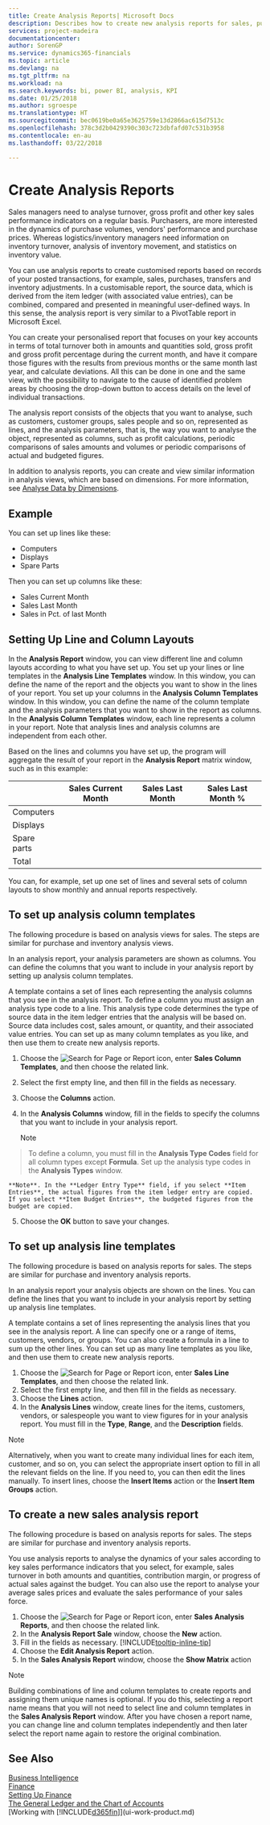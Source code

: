 ```yaml
---
title: Create Analysis Reports| Microsoft Docs
description: Describes how to create new analysis reports for sales, purchases, and inventory, and set up analysis templates.
services: project-madeira
documentationcenter: 
author: SorenGP
ms.service: dynamics365-financials
ms.topic: article
ms.devlang: na
ms.tgt_pltfrm: na
ms.workload: na
ms.search.keywords: bi, power BI, analysis, KPI
ms.date: 01/25/2018
ms.author: sgroespe
ms.translationtype: HT
ms.sourcegitcommit: bec0619be0a65e3625759e13d2866ac615d7513c
ms.openlocfilehash: 378c3d2b0429390c303c723dbfafd07c531b3958
ms.contentlocale: en-au
ms.lasthandoff: 03/22/2018

---
```

#  <a name="create-analysis-reports"></a>Create Analysis Reports
Sales managers need to analyse turnover, gross profit and other key sales performance indicators on a regular basis. Purchasers, are more interested in the dynamics of purchase volumes, vendors' performance and purchase prices. Whereas logistics/inventory managers need information on inventory turnover, analysis of inventory movement, and statistics on inventory value.  

You can use analysis reports to create customised reports based on records of your posted transactions, for example, sales, purchases, transfers and inventory adjustments. In a customisable report, the source data, which is derived from the item ledger (with associated value entries), can be combined, compared and presented in meaningful user-defined ways. In this sense, the analysis report is very similar to a PivotTable report in Microsoft Excel.  

You can create your personalised report that focuses on your key accounts in terms of total turnover both in amounts and quantities sold, gross profit and gross profit percentage during the current month, and have it compare those figures with the results from previous months or the same month last year, and calculate deviations. All this can be done in one and the same view, with the possibility to navigate to the cause of identified problem areas by choosing the drop-down button to access details on the level of individual transactions.  

The analysis report consists of the objects that you want to analyse, such as customers, customer groups, sales people and so on, represented as lines, and the analysis parameters, that is, the way you want to analyse the object, represented as columns, such as profit calculations, periodic comparisons of sales amounts and volumes or periodic comparisons of actual and budgeted figures.

In addition to analysis reports, you can create and view similar information in analysis views, which are based on dimensions. For more information, see [Analyse Data by Dimensions](bi-how-analyze-data-dimension.md).

## <a name="example"></a>Example  
You can set up lines like these:  
- Computers  
- Displays  
- Spare Parts  

Then you can set up columns like these:  

- Sales Current Month  
- Sales Last Month  
- Sales in Pct. of last Month  

## <a name="setting-up-line-and-column-layouts"></a>Setting Up Line and Column Layouts  
 In the **Analysis Report** window, you can view different line and column layouts according to what you have set up. You set up your lines or line templates in the **Analysis Line Templates** window. In this window, you can define the name of the report and the objects you want to show in the lines of your report. You set up your columns in the **Analysis Column Templates** window. In this window, you can define the name of the column template and the analysis parameters that you want to show in the report as columns. In the **Analysis Column Templates** window, each line represents a column in your report. Note that analysis lines and analysis columns are independent from each other.  

Based on the lines and columns you have set up, the program will aggregate the result of your report in the **Analysis Report** matrix window, such as in this example:  

| |Sales Current Month|Sales Last Month|Sales Last Month %|  
|-|-|-|-|  
|Computers| | | |  
|Displays| | | |  
|Spare parts| | | |  
|Total| | | |  

 You can, for example, set up one set of lines and several sets of column layouts to show monthly and annual reports respectively.

 ## <a name="to-set-up-analysis-column-templates"></a>To set up analysis column templates
The following procedure is based on analysis views for sales. The steps are similar for purchase and inventory analysis views.

In an analysis report, your analysis parameters are shown as columns. You can define the columns that you want to include in your analysis report by setting up analysis column templates.  

A template contains a set of lines each representing the analysis columns that you see in the analysis report. To define a column you must assign an analysis type code to a line. This analysis type code determines the type of source data in the item ledger entries that the analysis will be based on. Source data includes cost, sales amount, or quantity, and their associated value entries. You can set up as many column templates as you like, and then use them to create new analysis reports.    

1. Choose the ![Search for Page or Report](media/ui-search/search_small.png "Search for Page or Report icon") icon, enter **Sales Column Templates**, and then choose the related link.  
2. Select the first empty line, and then fill in the fields as necessary.
3. Choose the **Columns** action.  
4. In the **Analysis Columns** window, fill in the fields to specify the columns that you want to include in your analysis report.  

    > [!NOTE]  
>   To define a column, you must fill in the **Analysis Type Codes** field for all column types except **Formula**. Set up the analysis type codes in the **Analysis Types** window.  

    **Note**. In the **Ledger Entry Type** field, if you select **Item Entries**, the actual figures from the item ledger entry are copied. If you select **Item Budget Entries**, the budgeted figures from the budget are copied.  
5.  Choose the **OK** button to save your changes.  

## <a name="to-set-up-analysis-line-templates"></a>To set up analysis line templates  
The following procedure is based on analysis reports for sales. The steps are similar for purchase and inventory analysis reports.

In an analysis report your analysis objects are shown on the lines. You can define the lines that you want to include in your analysis report by setting up analysis line templates.  

A template contains a set of lines representing the analysis lines that you see in the analysis report. A line can specify one or a range of items, customers, vendors, or groups. You can also create a formula in a line to sum up the other lines. You can set up as many line templates as you like, and then use them to create new analysis reports.    

1. Choose the ![Search for Page or Report](media/ui-search/search_small.png "Search for Page or Report icon") icon, enter **Sales Line Templates**, and then choose the related link.  
2. Select the first empty line, and then fill in the fields as necessary.
3. Choose the **Lines** action.  
4. In the **Analysis Lines** window, create lines for the items, customers, vendors, or salespeople you want to view figures for in your analysis report. You must fill in the **Type**, **Range**, and the **Description** fields.  

> [!NOTE]  
>   Alternatively, when you want to create many individual lines for each item, customer, and so on, you can select the appropriate insert option to fill in all the relevant fields on the line. If you need to, you can then edit the lines manually. To insert lines, choose the **Insert Items** action or the **Insert Item Groups** action.  

## <a name="to-create-a-new-sales-analysis-report"></a>To create a new sales analysis report
The following procedure is based on analysis reports for sales. The steps are similar for purchase and inventory analysis reports.

You use analysis reports to analyse the dynamics of your sales according to key sales performance indicators that you select, for example, sales turnover in both amounts and quantities, contribution margin, or progress of actual sales against the budget. You can also use the report to analyse your average sales prices and evaluate the sales performance of your sales force.  

1. Choose the ![Search for Page or Report](media/ui-search/search_small.png "Search for Page or Report icon") icon, enter **Sales Analysis Reports**, and then choose the related link.  
2. In the **Analysis Report Sale** window, choose the **New** action.
3. Fill in the fields as necessary. [!INCLUDE[tooltip-inline-tip](includes/tooltip-inline-tip_md.md)]
4. Choose the **Edit Analysis Report** action.
5. In the **Sales Analysis Report** window, choose the **Show Matrix** action  

> [!NOTE]  
>   Building combinations of line and column templates to create reports and assigning them unique names is optional. If you do this, selecting a report name means that you will not need to select line and column templates in the **Sales Analysis Report** window. After you have chosen a report name, you can change line and column templates independently and then later select the report name again to restore the original combination.

## <a name="see-also"></a>See Also
[Business Intelligence](bi.md)  
[Finance](finance.md)  
[Setting Up Finance](finance-setup-finance.md)  
[The General Ledger and the Chart of Accounts](finance-general-ledger.md)  
[Working with [!INCLUDE[d365fin](includes/d365fin_md.md)]](ui-work-product.md)  

